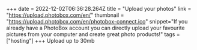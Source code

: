 +++
date = 2022-12-02T06:36:28.264Z
title = "Upload your photos"
link = "https://upload.photobox.com/en/"
thumbnail = "https://upload.photobox.com/en/photobox-connect.ico"
snippet="If you already have a PhotoBox account you can directly upload your favourite pictures from your computer and create great photo products!"
tags = ["hosting"]
+++
Upload up to 30mb
